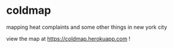 # coldmap
mapping heat complaints and some other things in new york city

view the map at https://coldmap.herokuapp.com !
